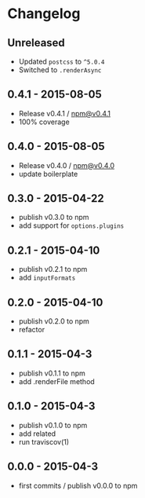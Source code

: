 # Changelog

## Unreleased
- Updated `postcss` to `^5.0.4`
- Switched to `.renderAsync`

## 0.4.1 - 2015-08-05
- Release v0.4.1 / npm@v0.4.1
- 100% coverage

## 0.4.0 - 2015-08-05
- Release v0.4.0 / npm@v0.4.0
- update boilerplate

## 0.3.0 - 2015-04-22
- publish v0.3.0 to npm
- add support for `options.plugins`

## 0.2.1 - 2015-04-10
- publish v0.2.1 to npm
- add `inputFormats`

## 0.2.0 - 2015-04-10
- publish v0.2.0 to npm
- refactor

## 0.1.1 - 2015-04-3
- publish v0.1.1 to npm
- add .renderFile method

## 0.1.0 - 2015-04-3
- publish v0.1.0 to npm
- add related
- run traviscov(1)

## 0.0.0 - 2015-04-3
- first commits / publish v0.0.0 to npm
